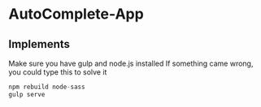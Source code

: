# AutoComplete-App
## Implements
Make sure you have gulp and node.js installed
If something came wrong, you could type this to solve it
```javascript
npm rebuild node-sass
gulp serve
```
